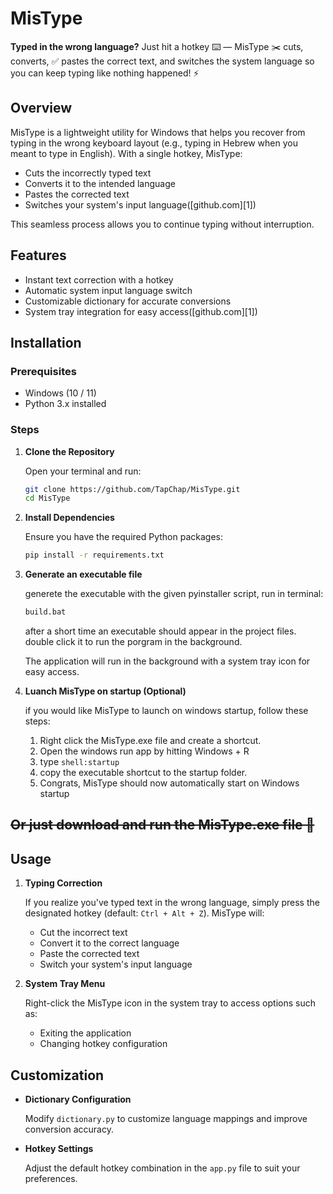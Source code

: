 # MisType

**Typed in the wrong language?** Just hit a hotkey ⌨️ — MisType ✂️ cuts, converts, ✅ pastes the correct text, and switches the system language so you can keep typing like nothing happened! ⚡

## Overview

MisType is a lightweight utility for Windows that helps you recover from typing in the wrong keyboard layout (e.g., typing in Hebrew when you meant to type in English). With a single hotkey, MisType:

* Cuts the incorrectly typed text
* Converts it to the intended language
* Pastes the corrected text
* Switches your system's input language([github.com][1])

This seamless process allows you to continue typing without interruption.

## Features

* Instant text correction with a hotkey
* Automatic system input language switch
* Customizable dictionary for accurate conversions
* System tray integration for easy access([github.com][1])

## Installation

### Prerequisites

* Windows (10 / 11)
* Python 3.x installed

### Steps

1. **Clone the Repository**

   Open your terminal and run:

   ```bash
   git clone https://github.com/TapChap/MisType.git
   cd MisType
   ```



2. **Install Dependencies**

   Ensure you have the required Python packages:

   ```bash
   pip install -r requirements.txt
   ```



3. **Generate an executable file**

   generete the executable with the given pyinstaller script, run in terminal:

   ```bash
   build.bat
   ```
   after a short time an executable should appear in the project files.
   double click it to run the porgram in the background.

   The application will run in the background with a system tray icon for easy access.

4. **Luanch MisType on startup (Optional)**

   if you would like MisType to launch on windows startup, follow these steps:
   1. Right click the MisType.exe file and create a shortcut.
   2. Open the windows run app by hitting Windows + R
   3. type ```shell:startup```
   4. copy the executable shortcut to the startup folder.
   5. Congrats, MisType should now automatically start on Windows startup

## ~~Or just download and run the MisType.exe file 🥴~~

## Usage

1. **Typing Correction**

   If you realize you've typed text in the wrong language, simply press the designated hotkey (default: `Ctrl + Alt + Z`). MisType will:

   * Cut the incorrect text
   * Convert it to the correct language
   * Paste the corrected text
   * Switch your system's input language

2. **System Tray Menu**

   Right-click the MisType icon in the system tray to access options such as:

   * Exiting the application
   * Changing hotkey configuration

## Customization

* **Dictionary Configuration**

  Modify `dictionary.py` to customize language mappings and improve conversion accuracy.

* **Hotkey Settings**

  Adjust the default hotkey combination in the `app.py` file to suit your preferences.
